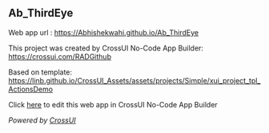 ## Ab_ThirdEye
Web app url : https://Abhishekwahi.github.io/Ab_ThirdEye

This project was created by CrossUI No-Code App Builder: https://crossui.com/RADGithub

Based on template: https://linb.github.io/CrossUI_Assets/assets/projects/Simple/xui_project_tpl_ActionsDemo

Click [here](https://crossui.com/RADGithub/#!from=github&owner=Abhishekwahi&repo=Ab_ThirdEye) to edit this web app in CrossUI No-Code App Builder

<i>Powered by [CrossUI](https://crossui.com)</i>
